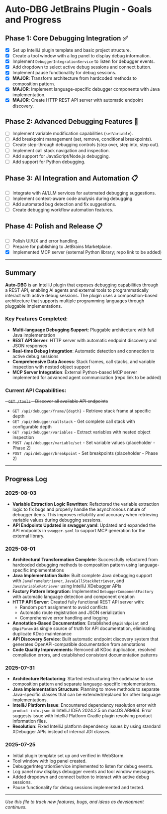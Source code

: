 # Auto-DBG JetBrains Plugin - Goals and Progress

## Phase 1: Core Debugging Integration ✅
- [x] Set up IntelliJ plugin template and basic project structure.
- [x] Create a tool window with a log panel to display debug information.
- [x] Implement `DebuggerIntegrationService` to listen for debugger events.
- [x] Add dropdown to select active debug sessions and connect button.
- [x] Implement pause functionality for debug sessions.
- [x] **MAJOR**: Transform architecture from hardcoded methods to composition pattern.
- [x] **MAJOR**: Implement language-specific debugger components with Java implementation.
- [x] **MAJOR**: Create HTTP REST API server with automatic endpoint discovery.

## Phase 2: Advanced Debugging Features 🔄
- [ ] Implement variable modification capabilities (`setVariable`).
- [ ] Add breakpoint management (set, remove, conditional breakpoints).
- [ ] Create step-through debugging controls (step over, step into, step out).
- [ ] Implement call stack navigation and inspection.
- [ ] Add support for JavaScript/Node.js debugging.
- [ ] Add support for Python debugging.

## Phase 3: AI Integration and Automation 📋
- [ ] Integrate with AI/LLM services for automated debugging suggestions.
- [ ] Implement context-aware code analysis during debugging.
- [ ] Add automated bug detection and fix suggestions.
- [ ] Create debugging workflow automation features.

## Phase 4: Polish and Release 📋
- [ ] Polish UI/UX and error handling.
- [ ] Prepare for publishing to JetBrains Marketplace.
- [x] Implemented MCP server (external Python library; repo link to be added)

---

## Summary

**Auto-DBG** is an IntelliJ plugin that exposes debugging capabilities through a REST API, enabling AI agents and external tools to programmatically interact with active debug sessions. The plugin uses a composition-based architecture that supports multiple programming languages through pluggable implementations.

### Key Features Completed:
- **Multi-language Debugging Support**: Pluggable architecture with full Java implementation
- **REST API Server**: HTTP server with automatic endpoint discovery and JSON responses  
- **Real-time Debug Integration**: Automatic detection and connection to active debug sessions
- **Comprehensive Data Access**: Stack frames, call stacks, and variable inspection with nested object support
- **MCP Server Integration**: External Python-based MCP server implemented for advanced agent communication (repo link to be added)

### Current API Capabilities:
~~- `GET /tools` - Discover all available API endpoints~~
- `GET /api/debugger/frame/{depth}` - Retrieve stack frame at specific depth
- `GET /api/debugger/callstack` - Get complete call stack with configurable depth
- `GET /api/debugger/variables` - Extract variables with nested object inspection
- `POST /api/debugger/variable/set` - Set variable values (placeholder - Phase 2)
- `POST /api/debugger/breakpoint` - Set breakpoints (placeholder - Phase 2)

---

## Progress Log

### 2025-08-03
- **Variable Extraction Logic Rewritten**: Refactored the variable extraction logic to fix bugs and properly handle the asynchronous nature of debugger items. This improves reliability and accuracy when retrieving variable values during debugging sessions.
- **API Endpoints Updated in swagger.yaml**: Updated and expanded the API endpoints in `swagger.yaml` to support MCP generation for the external library.

### 2025-08-01
- **Architectural Transformation Complete**: Successfully refactored from hardcoded debugging methods to composition pattern using language-specific implementations
- **Java Implementation Suite**: Built complete Java debugging support with `JavaFrameRetriever`, `JavaCallStackRetriever`, and `JavaVariableRetriever` using IntelliJ XDebugger APIs
- **Factory Pattern Integration**: Implemented `DebuggerComponentFactory` with automatic language detection and component creation
- **HTTP API Server**: Created fully functional REST API server with:
  - Random port assignment to avoid conflicts
  - Automatic route registration and JSON serialization
  - Comprehensive error handling and logging
- **Annotation-Based Documentation**: Established `@ApiEndpoint` and `@ApiParam` as single source of truth for API documentation, eliminating duplicate KDoc maintenance
- **API Discovery Service**: Built automatic endpoint discovery system that generates OpenAPI-compatible documentation from annotations
- **Code Quality Improvements**: Removed all KDoc duplication, resolved compilation errors, and established consistent documentation patterns

### 2025-07-31
- **Architecture Refactoring**: Started restructuring the codebase to use composition pattern and separate language-specific implementations.
- **Java Implementation Structure**: Planning to move methods to separate Java-specific classes that can be extended/replaced for other language implementations.
- **IntelliJ Platform Issue**: Encountered dependency resolution error with `product-info.json` in IntelliJ IDEA 2024.2.5 on macOS ARM64. Error suggests issue with IntelliJ Platform Gradle plugin resolving product information files.
- **Resolution**: Fixed IntelliJ platform dependency issues by using standard XDebugger APIs instead of internal JDI classes.

### 2025-07-25
- Initial plugin template set up and verified in WebStorm.
- Tool window with log panel created.
- DebuggerIntegrationService implemented to listen for debug events.
- Log panel now displays debugger events and tool window messages.
- Added dropdown and connect button to interact with active debug sessions.
- Pause functionality for debug sessions implemented and tested.

---

_Use this file to track new features, bugs, and ideas as development continues._
